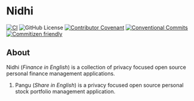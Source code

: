 # Nidhi

[![CI](https://github.com/hyperweavers/nidhi/actions/workflows/ci.yml/badge.svg)](https://github.com/hyperweavers/nidhi/actions/workflows/ci.yml) ![GitHub License](https://img.shields.io/github/license/hyperweavers/nidhi)
[![Contributor Covenant](https://img.shields.io/badge/Contributor%20Covenant-2.1-4baaaa.svg)](code_of_conduct.md) [![Conventional Commits](https://img.shields.io/badge/Conventional%20Commits-1.0.0-%23FE5196?logo=conventionalcommits&logoColor=white)](https://conventionalcommits.org) [![Commitizen friendly](https://img.shields.io/badge/commitizen-friendly-brightgreen.svg)](http://commitizen.github.io/cz-cli/)

## About

Nidhi (_Finance in English_) is a collection of privacy focused open source personal finance management applications.

1. Pangu (_Share in English_) is a privacy focused open source personal stock portfolio management application.
